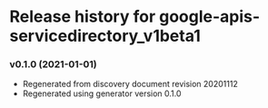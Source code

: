 # Release history for google-apis-servicedirectory_v1beta1

### v0.1.0 (2021-01-01)

* Regenerated from discovery document revision 20201112
* Regenerated using generator version 0.1.0

